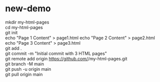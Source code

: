 # new-demo


mkdir my-html-pages
<br>
cd my-html-pages
<br>
git init
<br>
echo "<!DOCTYPE html><html><head><title>Page 1</title></head><body>Page 1 Content</body></html>" > page1.html
echo "<!DOCTYPE html><html><head><title>Page 2</title></head><body>Page 2 Content</body></html>" > page2.html
echo "<!DOCTYPE html><html><head><title>Page 3</title></head><body>Page 3 Content</body></html>" > page3.html
<br>
git add .
<br>
git commit -m "Initial commit with 3 HTML pages"
<br>
git remote add origin https://github.com/<your-username>/my-html-pages.git
<br>
git branch -M main
<br>
git push -u origin main
<br>
git pull origin main



